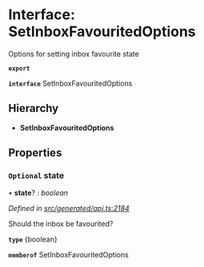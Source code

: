 # Interface: SetInboxFavouritedOptions

Options for setting inbox favourite state

**`export`** 

**`interface`** SetInboxFavouritedOptions

## Hierarchy

* **SetInboxFavouritedOptions**

## Properties

### `Optional` state

• **state**? : *boolean*

*Defined in [src/generated/api.ts:2184](https://github.com/mailslurp/mailslurp-client/blob/2f39d3c/src/generated/api.ts#L2184)*

Should the inbox be favourited?

**`type`** {boolean}

**`memberof`** SetInboxFavouritedOptions
